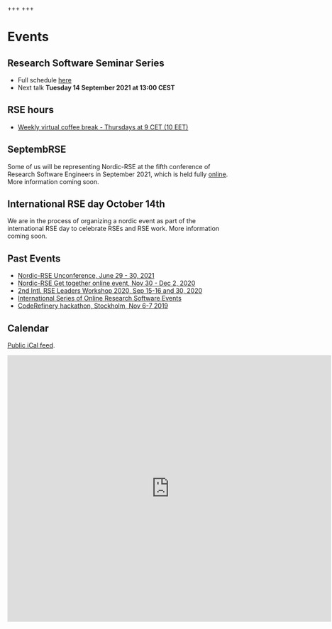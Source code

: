 +++
+++

# Events


## Research Software Seminar Series

- Full schedule [here](/events/seminar-series)
- Next talk **Tuesday 14 September 2021 at 13:00 CEST**

## RSE hours

- [Weekly virtual coffee break - Thursdays at 9 CET (10 EET)](/communities/finland#weekly-virtual-coffee-break)

## SeptembRSE

Some of us will be representing Nordic-RSE at the fifth conference of Research Software Engineers in September 2021, which is held fully [online](https://septembrse.society-rse.org/). More information coming soon. 

## International RSE day October 14th

We are in the process of organizing a nordic event as part of the international RSE day to celebrate RSEs and RSE work. More information coming soon.

## Past Events

- [Nordic-RSE Unconference, June 29 - 30, 2021](/events/2021-online-unconference/)
- [Nordic-RSE Get together online event, Nov 30 - Dec 2, 2020](/events/2020-online-get-together/)
- [2nd Intl. RSE Leaders Workshop 2020, Sep 15-16 and 30, 2020](https://researchsoftware.org/2020-workshop.html)
- [International Series of Online Research Software Events](https://sorse.github.io/)
- [CodeRefinery hackathon, Stockholm, Nov 6-7 2019](https://coderefinery.org/events/2019-11-06-stockholm/)


## Calendar

<a href="https://calendar.google.com/calendar/ical/8li6hjcjm95g76pgte1p5pi05c%40group.calendar.google.com/public/basic.ics">Public
iCal feed</a>.

<iframe src="https://calendar.google.com/calendar/embed?src=8li6hjcjm95g76pgte1p5pi05c%40group.calendar.google.com&ctz=Europe%2FStockholm" style="border: 0" width="730" height="600" frameborder="0" scrolling="no"></iframe>

